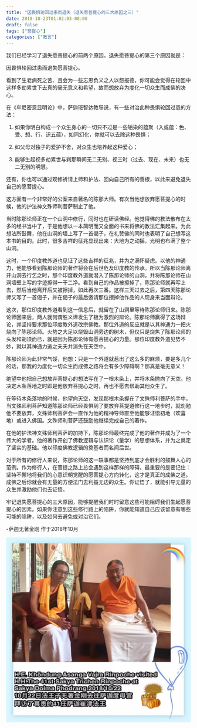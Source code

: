 ```yaml
---
title: "因畏惧轮回过患而退失（退失愿菩提心的三大原因之三）"
date: 2018-10-23T01:02:03-08:00
draft: false
tags: ["菩提心"]
categories: ["教言"]
---
```


我们已经学习了退失愿菩提心的前两个原因。退失愿菩提心的第三个原因就是：

因畏惧轮回过患而退失愿菩提心。

看到了生老病死之苦、且会为一些忘恩负义之人以怨报德，你可能会觉得在轮回中这样多劫累世下去真的毫无意义和希望，故而想放弃为度化一切众生而成佛的决心。

在《牟尼密意显明论》中，萨迦班智达教导说，有一些对治此种畏惧轮回过患的方法：



1. 如果你明白构成一个众生身心的一切只不过是一些垢染的蕴聚（入或蕴：色、受、想、行、识五蕴），如同幻化，你就可以去除这种畏惧；

2. 如父母对独子的爱护不舍，对众生也培养起这种爱心；

3. 能够生起视多劫累世与刹那瞬间无二无别、视三时（过去、现在、未来）也无二无别的明慧。



还有，你也可以通过观修祈请上师和护法、回向自己所有的善根，以此来避免退失自己的愿菩提心。

这方面有一个非常好的公案来自著名的陈那大师。有次当他想放弃愿菩提心的时候，他的护法神文殊师利菩萨制止了他。

当时陈那论师正在一个山洞中修行，同时也在研读佛经。他觉得佛的教法散布在太多的经书当中了，于是他想以一本简明而又全面的书来将佛的教法汇集起来。为此想法所鼓舞，他在山洞的墙上写了一首偈子，在礼赞佛的同时也表明了自己想写这本书的目的。此时，很多吉祥的征兆显现出来：大地为之动摇，光明也布满了整个山洞。

这时，一个印度教外道也见证了这些吉祥的征兆，并为之满怀疑虑。以他的神通力，他能够看到陈那论师的著作将会在后世危及印度教的传承。所以当陈那论师离开山洞去行乞之时，那个印度教外道就潜入了陈那论师的山洞，并将陈那论师在山洞墙壁上写的字迹擦得一干二净。看到自己的作品被擦掉了，陈那论师就再写上去，然后当他离开后又被擦掉，如此再次三番。这样三天过去之后，第四天陈那论师又写了一首偈子，并在偈子的最后邀请那位擦掉他作品的人现身来当面辩论。

这次，那位印度教外道看到这一信息后，就留在了山洞里等待陈那论师归来。陈那论师回来后，两人就何谓胜义谛发生了极为激烈的辩论。陈那论师赢得了这场辩论，并坚持要求那位印度教外道改宗佛教。那位外道的反应就是以其神通力一把火烧向了陈那论师。火势之大足以烧毁山洞旁边的树木，但仅只是烧焦了陈那论师的头发和胡须而已，就是因为陈那论师有愿菩提心的力量。那位印度教外道见势不妙，就以其神通力逃之夭夭并消失在天空中。




陈那论师为此非常气馁，他想：只是一个外道就惹出了这么多的麻烦，要是多几个的话，那我的为度化一切众生而成佛之路将会有多少障碍啊？那真是毫无意义！

绝望中他把自己想放弃菩提心的想法写在了一根木条上，并将木条抛向了天空。他决定木条落地之时即是他放弃菩提心之时，再也不愿去帮助其他众生了。

在等待木条落地的时候，他望向天空，发现那根木条握在了文殊师利菩萨的手中。当文殊师利菩萨知道陈那论师已经畏惧到了要放弃菩提道修行这一地步时，就劝勉他不要放弃，文殊师利菩萨会一直作为他的精神导师直至他能够证悟初地（欢喜地）或进入佛国。文殊师利菩萨还鼓励他继续完成自己的著作。

在他的护法神文殊师利菩萨的加持下，陈那论师最终完成了他的著作并成为了一个伟大的学者。他的著作开创了佛教逻辑与认识论（量学）的思想体系，并为之奠定了坚实的基础。他以印度佛教逻辑的奠基者而名闻后世。


对于所有的修行人来说，陈那论师的这一轶事都是坚持到底才会胜利的鼓舞人心的范例。作为修行人，在菩提之路上总会遇到这样那样的障碍，最重要的是要记住：坚持不懈地将我们的心意识朝觉醒的愿菩提心方向转化，这才是真正的成佛之道。成佛之后你就会有无量的方便法门去利益无边的众生。你证悟了，就能引导无量的众生并激励他们也去证悟。

牢记退失愿菩提心的三大原因，能够提醒我们时时留意这些可能阻碍我们生起愿菩提心的因素。如果你注意到这些修行路上的陷阱，你就能知道自己应该留意有哪些可能的陷阱，以及如何去避免或对治它们。



-萨迦无著金刚 作于2018年10月


![img](https://raw.githubusercontent.com/thogmedorje/up/master/uPic/640-20200510122932318.jpeg)






